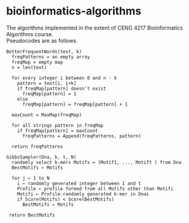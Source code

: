 # bioinformatics-algorithms

The algorithms implemented in the extent of CENG 4217 Bioinformatics Algorithms course.<br>
Pseudocodes are as follows.

~~~
BetterFrequentWords(text, k)
  freqPatterns = an empty array
  freqMap = empty map
  n = len(text)
  
  for every integer i between 0 and n - k
    pattern = text[i, i+k]
    if freqMap[pattern] doesn’t exist
      freqMap[pattern] = 1
    else
      freqMap[pattern] = freqMap[pattern] + 1
      
  maxCount = MaxMap(freqMap)
  
  for all strings pattern in freqMap
    if freqMap[pattern] = maxCount
      freqPatterns = Append(freqPatterns, pattern)
      
  return freqPatterns
~~~

~~~
GibbsSampler(Dna, k, t, N)
  randomly select k-mers Motifs = (Motif1, ..., Motift ) from Dna
  BestMotifs ← Motifs
  
  for j ← 1 to N 
    i ← randomly generated integer between 1 and t
    Profile ← profile formed from all Motifs other than Motifi
    Motifi ← Profile-randomly generated k-mer in Dnai
    if Score(Motifs) < Score(BestMotifs)
      BestMotifs ← Motifs
      
 return BestMotifs
~~~
